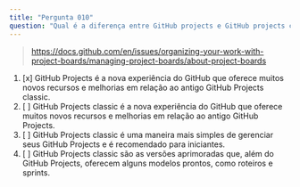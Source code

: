 ```yaml
---
title: "Pergunta 010"
question: "Qual é a diferença entre GitHub projects e GitHub projects classic?"
---
```



> https://docs.github.com/en/issues/organizing-your-work-with-project-boards/managing-project-boards/about-project-boards
1. [x] GitHub Projects é a nova experiência do GitHub que oferece muitos novos recursos e melhorias em relação ao antigo GitHub Projects classic. 
1. [ ] GitHub Projects classic é a nova experiência do GitHub que oferece muitos novos recursos e melhorias em relação ao antigo GitHub Projects.
1. [ ] GitHub Projects classic é uma maneira mais simples de gerenciar seus GitHub Projects e é recomendado para iniciantes.
1. [ ] GitHub Projects classic são as versões aprimoradas que, além do GitHub Projects, oferecem alguns modelos prontos, como roteiros e sprints.
